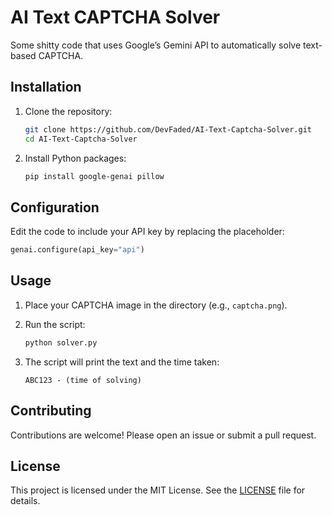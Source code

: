 # AI Text CAPTCHA Solver

Some shitty code that uses Google’s Gemini API to automatically solve text-based CAPTCHA.

## Installation

1. Clone the repository:

   ```bash
   git clone https://github.com/DevFaded/AI-Text-Captcha-Solver.git
   cd AI-Text-Captcha-Solver
   ```
2. Install Python packages:

   ```bash
   pip install google-genai pillow
   ```

## Configuration

Edit the code to include your API key by replacing the placeholder:

```python
genai.configure(api_key="api")
```

## Usage

1. Place your CAPTCHA image in the directory (e.g., `captcha.png`).
2. Run the script:

   ```bash
   python solver.py
   ```
3. The script will print the text and the time taken:

   ```text
   ABC123 - (time of solving)
   ```

## Contributing

Contributions are welcome! Please open an issue or submit a pull request.

## License

This project is licensed under the MIT License. See the [LICENSE](LICENSE.MD) file for details.
